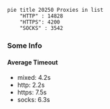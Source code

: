 
```mermaid
pie title 20250 Proxies in list
    "HTTP" : 14828
    "HTTPS": 4200
    "SOCKS" : 3542
```

### Some Info
#### Average Timeout

- mixed: 4.2s
- http: 2.2s
- https: 7.5s
- socks: 6.3s